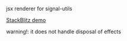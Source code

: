 jsx renderer for signal-utils

[StackBlitz demo](https://stackblitz.com/edit/github-rczk1z?file=src%2FApp.jsx)

warning!: it does not handle disposal of effects
